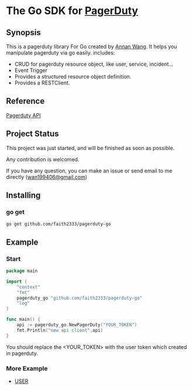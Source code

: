 # The Go SDK for [PagerDuty](https://applovin-com.pagerduty.com/)

## Synopsis

This is a pagerduty library For Go created by [Annan Wang](https://github.com/faith23333).
It helps you manipulate pagerduty via go easily. includes:
* CRUD for pagerduty resource object, like user, service, incident...
* Event Trigger 
* Provides a structured resource object definition.
* Provides a RESTClient.

## Reference
[Pagerduty API](https://developer.pagerduty.com/api-reference/e65c5833eeb07-pager-duty-api)

## Project Status

This project was just started, and will be finished as soon as possible.

Any contribution is welcomed.

If you have any question, you can make an issue or send email to me directly (wan199406@gmail.com)

## Installing

### go get
```shell
go get github.com/faith2333/pagerduty-go
```

## Example

### Start
```go
package main

import (
	"context"
	"fmt"
	pagerduty_go "github.com/faith2333/pagerduty-go"
	"log"
)

func main() {
	api := pagerduty_go.NewPagerDuty("YOUR_TOKEN")
	fmt.Println("new api client",api)
}
```

You should replace the <YOUR_TOKEN> with the user token which created in pagerduty.

### More Example
* [USER](./example/USER.md)